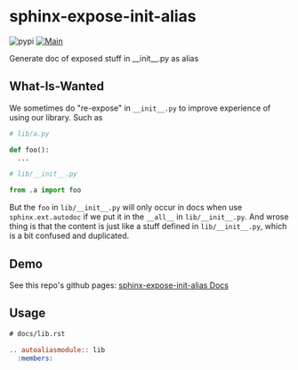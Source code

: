 # sphinx-expose-init-alias
![pypi](https://img.shields.io/pypi/v/sphinx-expose-init-alias)
[![Main](https://github.com/cmsxbc/sphinx-expose-init-alias/actions/workflows/main.yml/badge.svg?branch=main)](https://github.com/cmsxbc/sphinx-expose-init-alias/actions/workflows/main.yml)

Generate doc of exposed stuff in \_\_init\_\_.py  as alias

## What-Is-Wanted

We sometimes do "re-expose" in `__init__.py` to improve experience of using our library.
Such as

```Python
# lib/a.py

def foo():
  ...

# lib/__init__.py

from .a import foo


```

But the `foo` in `lib/__init__.py` will only occur in docs when use `sphinx.ext.autodoc` if we put it in the `__all__` in `lib/__init__.py`.
And wrose thing is that the content is just like a stuff defined in `lib/__init__.py`, which is a bit confused and duplicated.

## Demo

See this repo's github pages: [sphinx-expose-init-alias Docs](https://cmsxbc.github.io/sphinx-expose-init-alias/)

## Usage

```reStructuredText
# docs/lib.rst

.. autoaliasmodule:: lib
  :members:

```
